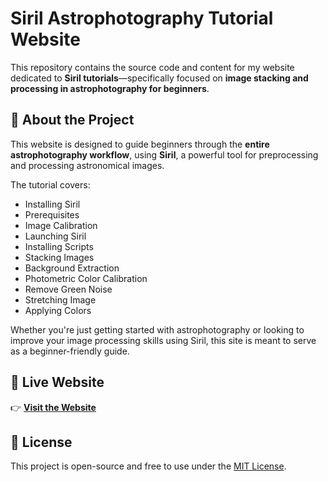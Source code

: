 # Siril Astrophotography Tutorial Website

This repository contains the source code and content for my website dedicated to **Siril tutorials**—specifically focused on **image stacking and processing in astrophotography for beginners**.

## 🌌 About the Project

This website is designed to guide beginners through the **entire astrophotography workflow**, using **Siril**, a powerful tool for preprocessing and processing astronomical images.

The tutorial covers:
- Installing Siril
- Prerequisites
- Image Calibration
- Launching Siril
- Installing Scripts
- Stacking Images
- Background Extraction
- Photometric Color Calibration
- Remove Green Noise
- Stretching Image
- Applying Colors

Whether you're just getting started with astrophotography or looking to improve your image processing skills using Siril, this site is meant to serve as a beginner-friendly guide.

## 🔗 Live Website

👉 **[Visit the Website](https://sathvikacharyaa.github.io/sirilastro/)**


## 📖 License

This project is open-source and free to use under the [MIT License](LICENSE).
